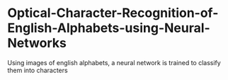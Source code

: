 # Optical-Character-Recognition-of-English-Alphabets-using-Neural-Networks
Using images of english alphabets, a neural network is trained to classify them into characters
